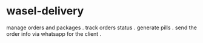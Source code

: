 # wasel-delivery
manage orders and packages  . track orders status . generate pills . send the order info via whatsapp for the client .
